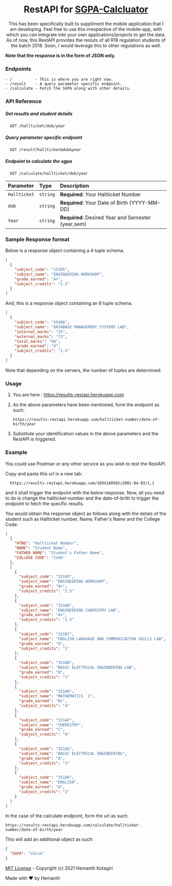 <h1 align="center">RestAPI for <a href="https://github.com/hemanth-kotagiri/sgpa-calculator" target="_blank">SGPA-Calcluator</a></h1>

<p align="center">This has been specifically built to suppliment the mobile application that I am
developing. Feel free to use this irrespective of the mobile-app, with which
you can integrate into your own applications/projects to get the data. As of
now, this RestAPI provides the resluts of all R18 regulation students of the
batch 2018. Soon, I would leverage this to other regulations as well.</p>

**Note that the response is in the form of JSON only.**

### Endpoints

```
- /          - This is where you are right now.
- /result    - A query parameter specific endpoint.
- /calculate - Fetch the SGPA along with other details.
```

### API Reference

##### Get results and student details

```http
  GET /hallticket/dob/year
```
##### Query parameter specific endpoint
```http
  GET /result?hallticket&dob&year
```
##### Endpoint to calculate the sgpa

```http
  GET /calculate/hallticket/dob/year
```

| Parameter    | Type     | Description                                        |
| :--------    | :------- | :--------------------------------------------------|
| `Hallticket` | `string` | **Required**: Your Hallticket Number               |
| `dob`        | `string` | **Required**: Your Date of Birth (YYYY-MM-DD)      |
| `Year`       | `string` | **Required**: Desired Year and Semester (year,sem) |


### Sample Response format

Below is a response object containing a 4 tuple schema.

```json
[
  {
    "subject_code": "15105",
    "subject_name": "ENGINEERING WORKSHOP",
    "grade_earned": "A+",
    "subject_credits": "2.5"
  }
]
```

And, this is a response object containing an 8 tuple schema.

```json
[
  {
    "subject_code": "15408",
    "subject_name": "DATABASE MANAGEMENT SYSTEMS LAB",
    "internal_marks": "25",
    "external_marks": "73",
    "total_marks": "98",
    "grade_earned": "O",
    "subject_credits": "1.5"
  }
]
```

Note that depending on the servers, the number of tuples are determined.

### Usage

1. You are here : https://results-restapi.herokuapp.com
2. As the above parameters have been mentioned, form the endpoint as such:

   ```
   https://results-restapi.herokuapp.com/hallticket-number/date-of-birth/year
   ```

3. Substitute your identification values in the above parameters and the RestAPI is triggered.

### Example

You could use Postman or any other service as you wish to test the RestAPI.

Copy and paste this url in a new tab:

```
  https://results-restapi.herokuapp.com/185U1A0565/2001-04-03/1,1
```

and it shall trigger the endpoint with the below response. Now, all you need to do is change the hallticket-number and the date-of-brith to trigger the endpoint to fetch the specific results.

You would obtain the response object as follows along with the detals of the student such as Hallticket number, Name, Father's Name and the College Code:

```json
[
  {
    "HTNO": "Hallticket Number",
    "NAME": "Student Name",
    "FATHER NAME": "Student's Father Name",
    "COLLEGE CODE": "Code"
  },
  [
    {
      "subject_code": "15105",
      "subject_name": "ENGINEERING WORKSHOP",
      "grade_earned": "A+",
      "subject_credits": "2.5"
    },
    {
      "subject_code": "15106",
      "subject_name": "ENGINEERING CHEMISTRY LAB",
      "grade_earned": "A+",
      "subject_credits": "1.5"
    },
    {
      "subject_code": "15107",
      "subject_name": "ENGLISH LANGUAGE AND COMMUNICATION SKILLS LAB",
      "grade_earned": "O",
      "subject_credits": "1"
    },
    {
      "subject_code": "15108",
      "subject_name": "BASIC ELECTRICAL ENGINEERING LAB",
      "grade_earned": "O",
      "subject_credits": "1"
    },
    {
      "subject_code": "151AA",
      "subject_name": "MATHEMATICS  I",
      "grade_earned": "B+",
      "subject_credits": "4"
    },
    {
      "subject_code": "151AF",
      "subject_name": "CHEMISTRY",
      "grade_earned": "C",
      "subject_credits": "4"
    },
    {
      "subject_code": "151AG",
      "subject_name": "BASIC ELECTRICAL ENGINEERING",
      "grade_earned": "A",
      "subject_credits": "3"
    },
    {
      "subject_code": "151AH",
      "subject_name": "ENGLISH",
      "grade_earned": "A",
      "subject_credits": "2"
    }
  ]
]
```

In the case of the calculate endpoint, form the url as such:

```
https://results-restapi.herokuapp.com/calculate/hallticket-number/date-of-birth/year
```

This will add an additional object as such:

```json
{
  "SGPA": "Value"
}
```

[MIT License](https://github.com/hemanth-kotagiri/sgpa-rest-api/blob/master/LICENSE) - Copyright (c) 2021 Hemanth Kotagiri

Made with ❤️ by Hemanth
